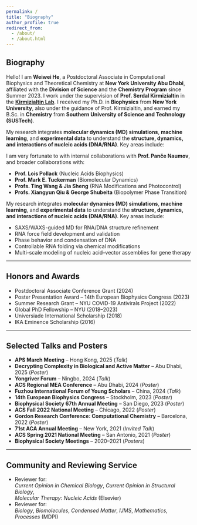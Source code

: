 ```yaml
---
permalink: /
title: "Biography"
author_profile: true
redirect_from: 
  - /about/
  - /about.html
---
```


## Biography

Hello! I am **Weiwei He**, a Postdoctoral Associate in Computational Biophysics and Theoretical Chemistry at **New York University Abu Dhabi**, affiliated with the **Division of Science** and the **Chemistry Program** since Summer 2023. I work under the supervision of **Prof. Serdal Kirmizialtin** in the [**Kirmizialtin Lab**](https://www.kirmizialtinlab.org/). I received my Ph.D. in **Biophysics** from **New York University**, also under the guidance of Prof. Kirmizialtin, and earned my B.Sc. in **Chemistry** from **Southern University of Science and Technology (SUSTech)**.

My research integrates **molecular dynamics (MD) simulations**, **machine learning**, and **experimental data** to understand the **structure, dynamics, and interactions of nucleic acids (DNA/RNA)**. Key areas include:

I am very fortunate to with internal collaborations with **Prof. Panče Naumov**, and broader collaborations with:

- **Prof. Lois Pollack** (Nucleic Acids Biophysics)
- **Prof. Mark E. Tuckerman** (Biomolecular Dynamics)
- **Profs. Ting Wang & Jia Sheng** (RNA Modifications and Photocontrol)
- **Profs. Xiangyun Qiu & George Shubeita** (Biopolymer Phase Transition)

My research integrates **molecular dynamics (MD) simulations**, **machine learning**, and **experimental data** to understand the **structure, dynamics, and interactions of nucleic acids (DNA/RNA)**. Key areas include:

- SAXS/WAXS-guided MD for RNA/DNA structure refinement  
- RNA force field development and validation  
- Phase behavior and condensation of DNA  
- Controllable RNA folding via chemical modifications  
- Multi-scale modeling of nucleic acid–vector assemblies for gene therapy

---

## Honors and Awards

- Postdoctoral Associate Conference Grant (2024)  
- Poster Presentation Award – 14th European Biophysics Congress (2023)  
- Summer Research Grant – NYU COVID-19 Antivirals Project (2022)  
- Global PhD Fellowship – NYU (2018–2023)  
- Universiade International Scholarship (2018)  
- IKA Eminence Scholarship (2016)

---

## Selected Talks and Posters

- **APS March Meeting** – Hong Kong, 2025 (*Talk*)  
- **Decrypting Complexity in Biological and Active Matter** – Abu Dhabi, 2025 (*Poster*)  
- **Yongriver Forum** – Ningbo, 2024 (*Talk*)  
- **ACS Regional MEA Conference** – Abu Dhabi, 2024 (*Poster*)  
- **Fuzhou International Forum of Young Scholars** – China, 2024 (*Talk*)  
- **14th European Biophysics Congress** – Stockholm, 2023 (*Poster*)  
- **Biophysical Society 67th Annual Meeting** – San Diego, 2023 (*Poster*)  
- **ACS Fall 2022 National Meeting** – Chicago, 2022 (*Poster*)  
- **Gordon Research Conference: Computational Chemistry** – Barcelona, 2022 (*Poster*)  
- **71st ACA Annual Meeting** – New York, 2021 (*Invited Talk*)  
- **ACS Spring 2021 National Meeting** – San Antonio, 2021 (*Poster*)  
- **Biophysical Society Meetings** – 2020–2021 (*Posters*)

---

## Community and Reviewing Service

- Reviewer for:  
  *Current Opinion in Chemical Biology*, *Current Opinion in Structural Biology*,  
  *Molecular Therapy: Nucleic Acids* (Elsevier)  
- Reviewer for:  
  *Biology*, *Biomolecules*, *Condensed Matter*, *IJMS*, *Mathematics*, *Processes* (MDPI)
